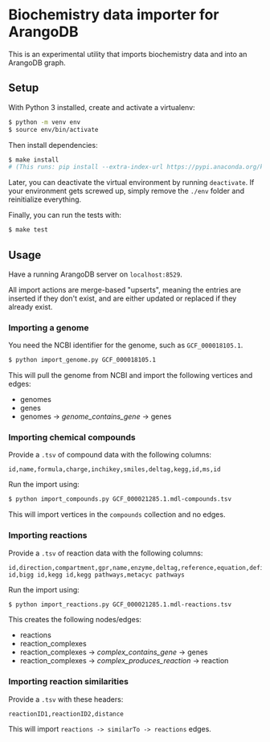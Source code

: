 # Biochemistry data importer for ArangoDB

This is an experimental utility that imports biochemistry data and into an ArangoDB graph.

## Setup

With Python 3 installed, create and activate a virtualenv:

```sh
$ python -m venv env
$ source env/bin/activate
```

Then install dependencies:

```sh
$ make install
# (This runs: pip install --extra-index-url https://pypi.anaconda.org/kbase/simple -r requirements.txt)
```

Later, you can deactivate the virtual environment by running `deactivate`. If your environment gets
screwed up, simply remove the `./env` folder and reinitialize everything.

Finally, you can run the tests with:

```sh
$ make test
```

## Usage

Have a running ArangoDB server on `localhost:8529`.

All import actions are merge-based "upserts", meaning the entries are inserted if they don't exist, and are
either updated or replaced if they already exist.

### Importing a genome

You need the NCBI identifier for the genome, such as `GCF_000018105.1`.

```sh
$ python import_genome.py GCF_000018105.1
```

This will pull the genome from NCBI and import the following vertices and edges:

* genomes
* genes
* genomes -> *genome_contains_gene* -> genes

### Importing chemical compounds

Provide a `.tsv` of compound data with the following columns:

```csv
id,name,formula,charge,inchikey,smiles,deltag,kegg,id,ms,id
```

Run the import using:

```sh
$ python import_compounds.py GCF_000021285.1.mdl-compounds.tsv
```

This will import vertices in the `compounds` collection and no edges.

### Importing reactions

Provide a `.tsv` of reaction data with the following columns:

```csv
id,direction,compartment,gpr,name,enzyme,deltag,reference,equation,definition,ms id,bigg id,kegg id,kegg pathways,metacyc pathways
```

Run the import using:

```sh
$ python import_reactions.py GCF_000021285.1.mdl-reactions.tsv
```

This creates the following nodes/edges:

* reactions
* reaction_complexes
* reaction_complexes -> *complex_contains_gene* -> genes
* reaction_complexes -> *complex_produces_reaction* -> reaction

### Importing reaction similarities

Provide a `.tsv` with these headers:

```csv
reactionID1,reactionID2,distance
```

This will import `reactions -> similarTo -> reactions` edges.
